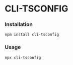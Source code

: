 # CLI-TSCONFIG

### Installation

<a name="installation"></a>

```shell
npm install cli-tsconfig
```

### Usage

<a name="installation"></a>

```shell
npx cli-tsconfig
```
